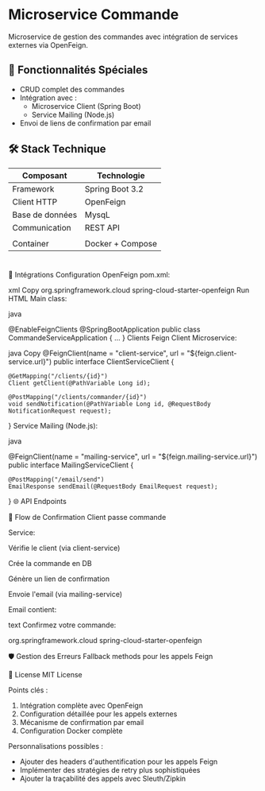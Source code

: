 # Microservice Commande

Microservice de gestion des commandes avec intégration de services externes via OpenFeign.

## 🌟 Fonctionnalités Spéciales
- CRUD complet des commandes
- Intégration avec :
  - Microservice Client (Spring Boot)
  - Service Mailing (Node.js)
- Envoi de liens de confirmation par email


## 🛠 Stack Technique
| Composant          | Technologie           |
|--------------------|-----------------------|
| Framework          | Spring Boot 3.2       |
| Client HTTP        | OpenFeign             |
| Base de données    | MysqL              |
| Communication      | REST API              |
|         |         |
| Container          | Docker + Compose      |

#
🔌 Intégrations
Configuration OpenFeign
pom.xml:

xml
Copy
<dependency>
    <groupId>org.springframework.cloud</groupId>
    <artifactId>spring-cloud-starter-openfeign</artifactId>
</dependency>
Run HTML
Main class:

java

@EnableFeignClients
@SpringBootApplication
public class CommandeServiceApplication { ... }
Clients Feign
Client Microservice:

java
Copy
@FeignClient(name = "client-service", url = "${feign.client-service.url}")
public interface ClientServiceClient {
    
    @GetMapping("/clients/{id}")
    Client getClient(@PathVariable Long id);
    
    @PostMapping("/clients/commander/{id}")
    void sendNotification(@PathVariable Long id, @RequestBody NotificationRequest request);
}
Service Mailing (Node.js):

java

@FeignClient(name = "mailing-service", url = "${feign.mailing-service.url}")
public interface MailingServiceClient {
    
    @PostMapping("/email/send")
    EmailResponse sendEmail(@RequestBody EmailRequest request);
}
🌐 API Endpoints


📨 Flow de Confirmation
Client passe commande

Service:

Vérifie le client (via client-service)

Crée la commande en DB

Génère un lien de confirmation

Envoie l'email (via mailing-service)

Email contient:

text
Confirmez votre commande: 



<!-- OpenFeign -->
<dependency>
    <groupId>org.springframework.cloud</groupId>
    <artifactId>spring-cloud-starter-openfeign</artifactId>
</dependency>





🛡 Gestion des Erreurs
Fallback methods pour les appels Feign






📄 License
MIT License


Points clés :
1. Intégration complète avec OpenFeign
2. Configuration détaillée pour les appels externes
3. Mécanisme de confirmation par email
5. Configuration Docker complète

Personnalisations possibles :
- Ajouter des headers d'authentification pour les appels Feign
- Implémenter des stratégies de retry plus sophistiquées
- Ajouter la traçabilité des appels avec Sleuth/Zipkin